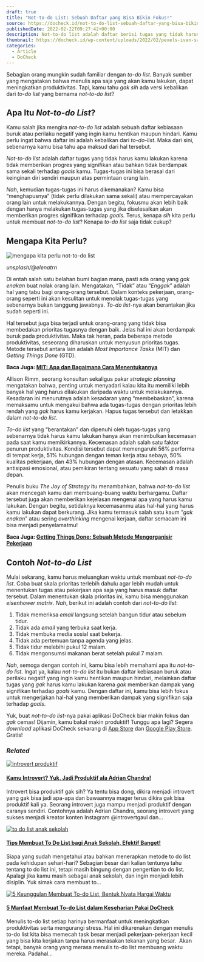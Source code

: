 ```yaml
---
draft: true
title: "Not-to-do List: Sebuah Daftar yang Bisa Bikin Fokus!"
source: https://docheck.id/not-to-do-list-sebuah-daftar-yang-bisa-bikin-fokus/
publishedDate: 2022-02-22T09:27:42+00:00
description: Not-to-do list adalah daftar berisi tugas yang tidak harus kamu lakukan. Daftar ini bisa membuat fokus dan meminimalisir kecemasan.
thumbnail: https://docheck.id/wp-content/uploads/2022/02/pexels-ivan-samkov-7394576-1200x800.jpg
categories:
  - Article
  - DoCheck
---
```


Sebagian orang mungkin sudah familiar dengan _to-do list_. Banyak sumber yang mengatakan bahwa menulis apa saja yang akan kamu lakukan, dapat meningkatkan produktivitas. Tapi, kamu tahu _gak sih_ ada versi kebalikan dari _to-do list_ yang bernama _not-to-do list_?

## Apa Itu _Not-to-do List_?

Kamu salah jika mengira _not-to-do list_ adalah sebuah daftar kebiasaan buruk atau perilaku negatif yang ingin kamu hentikan maupun hindari. Kamu perlu ingat bahwa daftar ini adalah kebalikan dari _to-do-list_. Maka dari sini, sebenarnya kamu bisa tahu apa maksud dari hal tersebut.

_Not-to-do list_ adalah daftar tugas yang tidak harus kamu lakukan karena tidak memberikan progres yang signifikan atau bahkan tidak berdampak sama sekali terhadap _goals_ kamu. Tugas-tugas ini bisa berasal dari keinginan diri sendiri maupun atas permintaan orang lain.

_Nah_, kemudian tugas-tugas ini harus dikemanakan? Kamu bisa “menghapusnya” (tidak perlu dilakukan sama sekali) atau mempercayakan orang lain untuk melakukannya. Dengan begitu, fokusmu akan lebih baik dengan hanya melakukan tugas-tugas yang jika diselesaikan akan memberikan progres signifikan terhadap _goals._ Terus, kenapa _sih_ kita perlu untuk membuat _not-to-do list_? Kenapa _to-do list_ saja tidak cukup?

## Mengapa Kita Perlu?

![mengapa kita perlu not-to-do list](https://docheck.id/wp-content/uploads/2022/08/fokus.jpg)

_unsplash/@elenatrn_

Di entah salah satu belahan bumi bagian mana, pasti ada orang yang _gak enakan_ buat nolak orang lain. Mengatakan, “Tidak” atau “_Enggak_” adalah hal yang tabu bagi orang-orang tersebut. Dalam konteks pekerjaan, orang-orang seperti ini akan kesulitan untuk menolak tugas-tugas yang sebenarnya bukan tanggung jawabnya. _To-do list_\-nya akan berantakan jika sudah seperti ini.

Hal tersebut juga bisa terjadi untuk orang-orang yang tidak bisa membedakan prioritas tugasnya dengan baik. Jelas hal ini akan berdampak buruk pada produktivitas. Maka tak heran, pada beberapa metode produktivitas, seseorang diharuskan untuk menyusun prioritas tugas. Metode tersebut antara lain adalah _Most Importance Tasks_ (MIT) dan _Getting Things Done_ (GTD).

**Baca Juga: [MIT: Apa dan Bagaimana Cara Menentukannya](https://docheck.id/mit-apa-dan-bagaimana-cara-menentukannya/)**

Allison Rimm, seorang konsultan sekaligus pakar _strategic planning_ mengatakan bahwa, penting untuk menyadari kalau kita itu memiliki lebih banyak hal yang harus dilakukan daripada waktu untuk melakukannya. Kesadaran ini menurutnya adalah kesadaran yang “membebaskan”, karena memaksamu untuk mengakui bahwa ada tugas-tugas dengan prioritas lebih rendah yang _gak_ harus kamu kerjakan. Hapus tugas tersebut dan letakkan dalam _not-to-do list_.

_To-do list_ yang “berantakan” dan dipenuhi oleh tugas-tugas yang sebenarnya tidak harus kamu lakukan hanya akan menimbulkan kecemasan pada saat kamu memikirkannya. Kecemasan adalah salah satu faktor penurun produktivitas. Kondisi tersebut dapat memengaruhi 56% performa di tempat kerja, 51% hubungan dengan teman kerja atau sebaya, 50% kualitas pekerjaan, dan 43% hubungan dengan atasan. Kecemasan adalah antisipasi emosional, atau pemikiran tentang sesuatu yang salah di masa depan.

Penulis buku _The Joy of Strategy_ itu menambahkan, bahwa _not-to-do list_ akan mencegah kamu dari membuang-buang waktu berhargamu. Daftar tersebut juga akan memberikan kejelasan mengenai apa yang harus kamu lakukan. Dengan begitu, setidaknya kecemasanmu atas hal-hal yang harus kamu lakukan dapat berkurang. Jika kamu termasuk salah satu kaum “_gak enakan_” atau sering _overthinking_ mengenai kerjaan, daftar semacam ini bisa menjadi penyelamatmu!

**Baca Juga: [Getting Things Done: Sebuah Metode Mengorganisir Pekerjaan](https://docheck.id/getting-things-done-sebuah-metode-mengorganisir-pekerjaan/)**

## Contoh _Not-to-do List_

Mulai sekarang, kamu harus meluangkan waktu untuk membuat _not-to-do list_. Coba buat skala prioritas terlebih dahulu agar lebih mudah untuk menentukan tugas atau pekerjaan apa saja yang harus masuk daftar tersebut. Dalam menentukan skala prioritas ini, kamu bisa menggunakan _eisenhower matrix. Nah_, berikut ini adalah contoh dari _not-to-do list_:

1. Tidak memeriksa _email_ langsung setelah bangun tidur atau sebelum tidur.
2. Tidak ada _email_ yang terbuka saat kerja.
3. Tidak membuka media sosial saat bekerja.
4. Tidak ada pertemuan tanpa agenda yang jelas.
5. Tidak tidur melebihi pukul 12 malam.
6. Tidak mengonsumsi makanan berat setelah pukul 7 malam.

_Nah_, semoga dengan contoh ini, kamu bisa lebih memahami apa itu _not-to-do list._ Ingat ya, kalau _not-to-do list_ itu bukan daftar kebiasaan buruk atau perilaku negatif yang ingin kamu hentikan maupun hindari, melainkan daftar tugas yang _gak_ harus kamu lakukan karena _gak_ memberikan dampak yang signifikan terhadap _goals_ kamu. Dengan daftar ini, kamu bisa lebih fokus untuk mengerjakan hal-hal yang memberikan dampak yang signifikan saja terhadap _goals_.

Yuk, buat _not-to-do list_\-nya pakai aplikasi DoCheck biar makin fokus dan _gak_ cemas! Dijamin, kamu bakal makin produktif! Tunggu apa lagi? Segera _download_ aplikasi DoCheck sekarang di [App Store](https://apps.apple.com/id/app/docheck-to-do-list-app/id1603424606?l=id) dan [Google Play Store](https://play.google.com/store/apps/details?id=com.docheck.docheck). Gratis!

### _Related_

[![introvert produktif](https://i0.wp.com/docheck.id/wp-content/uploads/2022/05/Yuk-jadi-introvert-produktif-seperti-Adrian-Chandra-1.jpg?resize=350%2C200&ssl=1)](https://docheck.id/introvert-produktif-ala-adrian-chandra/ "Kamu Introvert? Yuk, Jadi Produktif ala Adrian Chandra!")

#### [Kamu Introvert? Yuk, Jadi Produktif ala Adrian Chandra!](https://docheck.id/introvert-produktif-ala-adrian-chandra/ "Kamu Introvert? Yuk, Jadi Produktif ala Adrian Chandra!")

Introvert bisa produktif gak sih? Ya tentu bisa dong, dikira menjadi introvert yang gak bisa jadi apa-apa dan bawaannya mager terus dikira gak bisa produktif kali ya. Seorang introvert juga mampu menjadi produktif dengan caranya sendiri. Contohnya adalah Adrian Chandra, seorang introvert yang sukses menjadi kreator konten Instagram @introvertgaul dan…

[![to do list anak sekolah](https://i2.wp.com/docheck.id/wp-content/uploads/2022/12/tujuan-manajemen-proyek.jpg?resize=350%2C200&ssl=1)](https://docheck.id/to-do-list-anak-sekolah/ "Tips Membuat To Do List bagi Anak Sekolah, Efektif Banget!")

#### [Tips Membuat To Do List bagi Anak Sekolah, Efektif Banget!](https://docheck.id/to-do-list-anak-sekolah/ "Tips Membuat To Do List bagi Anak Sekolah, Efektif Banget!")

Siapa yang sudah mengetahui atau bahkan menerapkan metode to do list pada kehidupan sehari-hari? Sebagian besar dari kalian tentunya tahu tentang to do list ini, tetapi masih bingung dengan pengertian to do list. Apalagi jika kamu masih sebagai anak sekolah, dan ingin menjadi lebih disiplin. Yuk simak cara membuat to…

[![5 Keunggulan Membuat To-do List, Bentuk Nyata Hargai Waktu](https://i0.wp.com/docheck.id/wp-content/uploads/2021/10/pexels-suzy-hazelwood-1226398.jpg?resize=350%2C200&ssl=1)](https://docheck.id/manfaat-membuat-to-do-list/ "5 Manfaat Membuat To-do List dalam Keseharian Pakai DoCheck")

#### [5 Manfaat Membuat To-do List dalam Keseharian Pakai DoCheck](https://docheck.id/manfaat-membuat-to-do-list/ "5 Manfaat Membuat To-do List dalam Keseharian Pakai DoCheck")

Menulis to-do list setiap harinya bermanfaat untuk meningkatkan produktivitas serta mengurangi stress. Hal ini dikarenakan dengan menulis to-do list kita bisa memecah task besar menjadi pekerjaan-pekerjaan kecil yang bisa kita kerjakan tanpa harus merasakan tekanan yang besar.  Akan tetapi, banyak orang yang merasa menulis to-do list membuang waktu mereka. Padahal…
